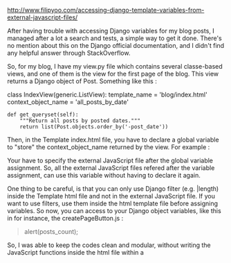 http://www.filipyoo.com/accessing-django-template-variables-from-external-javascript-files/

After having trouble with accessing Django variables for my blog posts, I managed after a lot a search and tests, a simple way to get it done. There's no mention about this on the Django official documentation, and I didn't find any helpful answer through StackOverflow.

So, for my blog, I have my view.py file which contains several classe-based views, and one of them is the view for the first page of the blog. This view returns a Django object of Post. Something like this :

class IndexView(generic.ListView):
	template_name = 'blog/index.html'
	context_object_name = 'all_posts_by_date'

	def get_queryset(self):
	    """Return all posts by posted dates."""
	    return list(Post.objects.order_by('-post_date'))
 

Then, in the Template index.html file, you have to declare a global variable to "store" the context_object_name returned by the view. For example :

> <script>
>     var posts_count = "{{ all_posts_by_date|length }}";
> </script>

> <script src="{% static 'blog/assets/js/createPageButton.js' %}"></script>
 

Your have to specify the external JavaScript file after the global variable assignment. So, all the external JavaScript files refered after the variable assignment, can use this variable without having to declare it again.

One thing to be careful, is that you can only use Django filter (e.g. |length) inside the Template html file and not in the external JavaScript file. If you want to use filters, use them inside the html template file before assigning variables. So now, you can access to your Django object variables, like this in for instance, the createPageButton.js :

> alert(posts_count);

So, I was able to keep the codes clean and modular, without writing the JavaScript functions inside the html file within a <script> tag !
